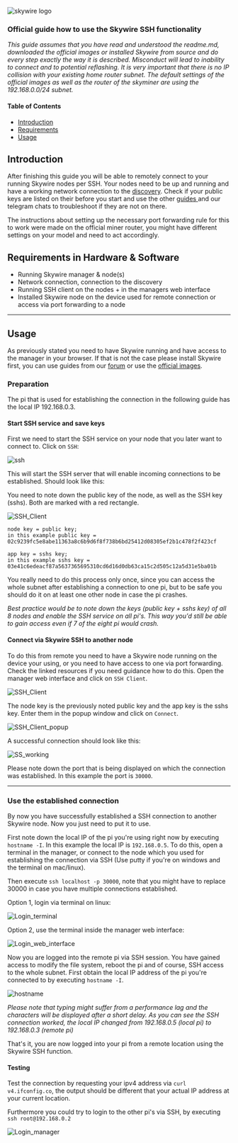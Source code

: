 
![skywire logo](https://user-images.githubusercontent.com/26845312/32426764-3495e3d8-c282-11e7-8fe8-8e60e90cb906.png)

### Official guide how to use the Skywire SSH functionality

*This guide assumes that you have read and understood the readme.md, downloaded the official images or installed Skywire from source and do every step exactly the way it is described. Misconduct will lead to inability to connect and to potential reflashing. It is very important that there is no IP collision with your existing home router subnet. The default settings of the official images as well as the router of the skyminer are using the 192.168.0.0/24 subnet.*

#### Table of Contents
* [Introduction](#introduction)
* [Requirements](#requirements)
* [Usage](#usage)

## Introduction

After finishing this guide you will be able to remotely connect to your running Skywire nodes per SSH.
Your nodes need to be up and running and have a working network connection to the [discovery](discovery.skycoin.net:8001). Check if your public keys are listed on their before you start and use the other [guides ](https://github.com/skycoin/skywire/wiki) and our telegram chats to troubleshoot if they are not on there.

The instructions about setting up the necessary port forwarding rule for this to work were made on the official miner router, you might have different settings on your model and need to act accordingly.

## Requirements in Hardware & Software

* Running Skywire manager & node(s)
* Network connection, connection to the discovery 
* Running SSH client on the nodes + in the managers web interface
* Installed Skywire node on the device used for remote connection or access via port forwarding to a node

***

## Usage

As previously stated you need to have Skywire running and have access to the manager in your browser. If that is not the case please install Skywire first, you can use guides from our [forum](https://skywug.net/forum/Forum-Skywire) or use the [official images](https://github.com/skycoin/skywire/wiki/Skyminer-Skywire-installation-guide).

### Preparation
The pi that is used for establishing the connection in the following guide has the local IP 192.168.0.3.

#### Start SSH service and save keys

First we need to start the SSH service on your node that you later want to connect to. 
Click on `SSH`:

![ssh](https://raw.githubusercontent.com/Asgaror/skywire/binary_data_storage/pictures/SSH%20guide/SSH.png)

This will start the SSH server that will enable incoming connections to be established. 
Should look like this: 

You need to note down the public key of the node, as well as the SSH key (sshs). Both are marked with a red rectangle.

![SSH_Client](https://raw.githubusercontent.com/Asgaror/skywire/aa3c07d38072233db8c40dd0674b7e48f7764a55/pictures/SSH%20guide/SSH_success.png)

```
node key = public key; 
in this example public key = 02c9239fc5e8abe11363a8c6b9d6f8f738b6bd25412d08305ef2b1c478f2f423cf

app key = sshs key; 
in this example sshs key = 03e41c6edeacf87a5637365695310cd6d16d0db63ca15c2d505c12a5d31e5ba01b
```
You really need to do this process only once, since you can access the whole subnet after establishing a connection to one pi, but to be safe you should do it on at least one other node in case the pi crashes. 

*Best practice would be to note down the keys (public key + sshs key) of all 8 nodes and enable the SSH service on all pi's. This way you'd still be able to gain access even if 7 of the eight pi would crash.*

#### Connect via Skywire SSH to another node

To do this from remote you need to have a Skywire node running on the device your using, or you need to have access to one via port forwarding. Check the linked resources if you need guidance how to do this.
Open the manager web interface and click on `SSH Client`. 

![SSH_Client](https://raw.githubusercontent.com/Asgaror/skywire/binary_data_storage/pictures/SSH%20guide/SSH_Client.png)

The node key is the previously noted public key and the app key is the sshs key.
Enter them in the popup window and click on `Connect`.

![SSH_Client_popup](https://raw.githubusercontent.com/Asgaror/skywire/aa3c07d38072233db8c40dd0674b7e48f7764a55/pictures/SSH%20guide/SSH_Client_popup.png)

A successful connection should look like this:

![SS_working](https://raw.githubusercontent.com/Asgaror/skywire/aa3c07d38072233db8c40dd0674b7e48f7764a55/pictures/SSH%20guide/SSH_working.png)

Please note down the port that is being displayed on which the connection was established. In this example the port is `30000`.

***

### Use the established connection

By now you have successfully established a SSH connection to another Skywire node. Now you just need to put it to use.

First note down the local IP of the pi you're using right now by executing `hostname -I`. In this example the local IP is `192.168.0.5`.
To do this, open a terminal in the manager, or connect to the node which you used for establishing the connection via SSH (Use putty if you're on windows and the terminal on mac/linux).

Then execute `ssh localhost -p 30000`, note that you might have to replace 30000 in case you have multiple connections established.

Option 1, login via terminal on linux:

![Login_terminal](https://github.com/Asgaror/skywire/blob/aa3c07d38072233db8c40dd0674b7e48f7764a55/pictures/SSH%20guide/Login_terminal.png)

Option 2, use the terminal inside the manager web interface:

![Login_web_interface](https://raw.githubusercontent.com/Asgaror/skywire/aa3c07d38072233db8c40dd0674b7e48f7764a55/pictures/SSH%20guide/Login_web_interface.png)

Now you are logged into the remote pi via SSH session. You have gained access to modify the file system, reboot the pi and of course, SSH access to the whole subnet. 
First obtain the local IP address of the pi you're connected to by executing `hostname -I`.

![hostname](https://raw.githubusercontent.com/Asgaror/skywire/aa3c07d38072233db8c40dd0674b7e48f7764a55/pictures/SSH%20guide/SSH_hostname.png)

*Please note that typing might suffer from a performance lag and the characters will be displayed after a short delay. As you can see the SSH connection worked, the local IP changed from 192.168.0.5 (local pi) to 192.168.0.3 (remote pi)*

That's it, you are now logged into your pi from a remote location using the Skywire SSH function.

#### Testing

Test the connection by requesting your ipv4 address via `curl v4.ifconfig.co`, the output should be different that your actual IP address at your current location.

Furthermore you could try to login to the other pi's via SSH, by executing `ssh root@192.168.0.2`

![Login_manager](https://raw.githubusercontent.com/Asgaror/skywire/aa3c07d38072233db8c40dd0674b7e48f7764a55/pictures/SSH%20guide/Login_manager.png)
